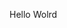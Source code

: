 Hello Wolrd


















































































































































































































































































































































































































































































































































































































































































































































































































































































































































































































































































































































































































































































































































































































































































































































































































































































































































































































































































































































































































































































































































































































































































































































































































































































































































































































































































































































































































































































































































































































































































































































































































































































































































































































































































































































































































































































































































































































































































































































































































































































































































































































































































































































































































































































































































































































































































































































































































































































































































































































































































































































































































































































































































































































































